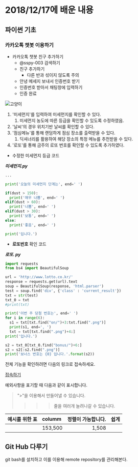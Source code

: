 # 2018/12/17에 배운 내용

## 파이썬 기초

### 카카오톡 챗봇 이용하기

- 카카오톡 챗봇 친구 추가하기
  - @sspy-003 검색하기
  - 친구 추가하기
    - 다른 반과 섞이지 않도록 주의
  - 안녕 메세지 보내서 인증번호 받기
  - 인증번호 받아서 채팅창에 입력하기
  - 인증 완료



![고양이](https://encrypted-tbn0.gstatic.com/images?q=tbn:ANd9GcTopcG9aTZvFE1qaT02DsoYj4Ch2zabw7uAL6hvNG2HA9oDCH7x)



1. '미세먼지'를 입력하여 미세먼지를 확인할 수 있다.
   1. 미세먼지 농도에 따른 등급을 확인할 수 있도록 수정하였음.
2. '날씨'의 경우 위치기반 날씨를 확인할 수 있다.
3. '점심메뉴'를 통해 랜덤하게 점심 장소를 출력받을 수 있다.
   1. 딕셔너리를 활용하여 해당 장소의 특정 메뉴를 추천받을 수 있다.
4. '로또'를 통해 금주의 로또 번호를 확인할 수 있도록 추가하였다.



- 수정한 미세먼지 등급 코드

***미세먼지.py***

```python
...

print('오늘의 미세먼지 단계는', end=' ')

if(dust > 150):
  print('매우 나쁨', end=' ')
elif(dust > 60):
  print('나쁨', end=' ')
elif(dust > 30):
  print('보통', end=' ')
else:
  print('좋음', end=' ')

print('입니다.') 
```



- **로또번호** 확인 코드

***로또. py***

```python
import requests
from bs4 import BeautifulSoup

url = 'http://www.lotto.co.kr/'
response = requests.get(url).text
soup = BeautifulSoup(response, 'html.parser')
test = soup.find('div', {'class' : 'current_result'})
txt = str(test)
txt_0 = txt
#print(txt)

print('이번 주 당첨 번호는', end=' ')
for i in range(6):
  s1 = txt[txt.find("on/")+3:txt.find(".png")]
  print(s1, end=', ')
  txt = txt[txt.find(".png")+4:]
print('입니다.')

s2 = txt_0[txt_0.find("bonus/")+6:]
s2 = s2[:s2.find(".png")]
print('보너스 번호는 {0} 입니다.'.format(s2))
```



전체 기능을 확인하려면 다음의 링크로 접속하세요.

[접속하기](https://s3.py.hphk.io/bots)



예외사항을 표기할 때 다음과 같이 표시합니다.

> ">"을 이용해서 만들어낼 수 있습니다.
>
> > > > 줄을 여러개 늘려나갈 수 있습니다.



| 예시를 위한 표 | columm  | 정렬이 가능합니다. | 쉽게 |
| :------------: | :------ | -----------------: | :--: |
|                | 153,500 |              1,508 |      |



## Git Hub 다루기

git bash를 설치하고 이를 이용해 remote repository를 관리해본다.